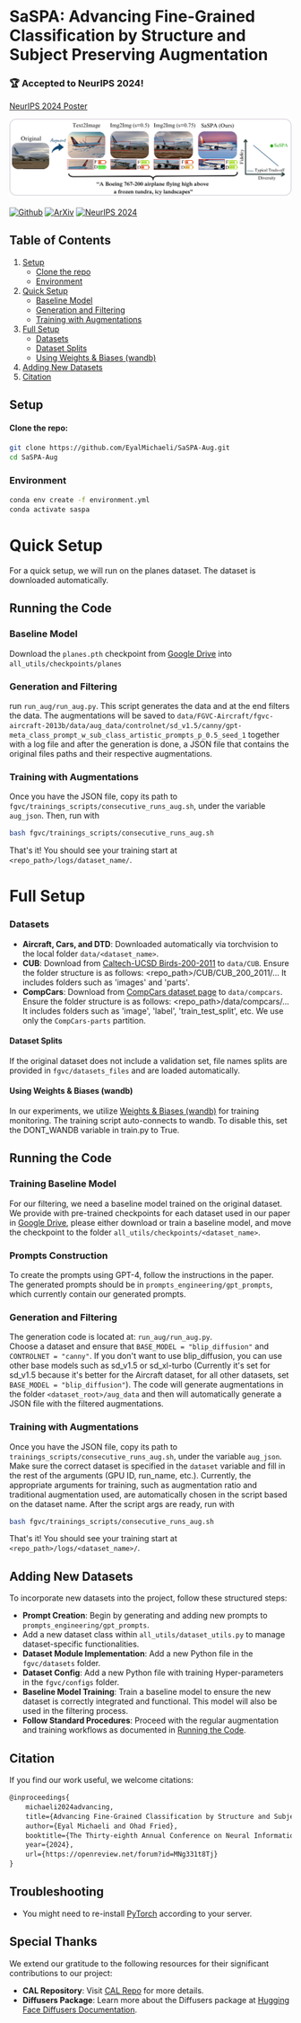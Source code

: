 # SaSPA: Advancing Fine-Grained Classification by Structure and Subject Preserving Augmentation

### 🏆 Accepted to NeurIPS 2024!  
[NeurIPS 2024 Poster](https://neurips.cc/virtual/2024/poster/95527)

![Teaser Image](docs/assets/teaser.png)


[![Github](https://img.shields.io/badge/Github%20webpage-222222.svg?style=for-the-badge&logo=github)](https://eyalmichaeli.github.io/SaSPA-Aug/)
[![ArXiv](https://img.shields.io/badge/ArXiv-B31B1B.svg?style=for-the-badge)](https://arxiv.org/abs/2406.14551)
[![NeurIPS 2024](https://img.shields.io/badge/NeurIPS%202024-%237845CC.svg?style=for-the-badge&logo=NeurIPS&logoColor=white)](https://neurips.cc/virtual/2024/poster/95527)


## Table of Contents
1. [Setup](#setup)
    - [Clone the repo](#clone-the-repo)
    - [Environment](#environment)
2. [Quick Setup](#quick-setup)
    - [Baseline Model](#baseline-model)
    - [Generation and Filtering](#generation-and-filtering)
    - [Training with Augmentations](#training-with-augmentations)
3. [Full Setup](#full-setup)
    - [Datasets](#datasets)
    - [Dataset Splits](#dataset-splits)
    - [Using Weights & Biases (wandb)](#using-weights--biases-wandb)
4. [Adding New Datasets](#adding-new-datasets)
5. [Citation](#citation)



## Setup

#### Clone the repo:
```bash
git clone https://github.com/EyalMichaeli/SaSPA-Aug.git
cd SaSPA-Aug
```


### Environment
```bash
conda env create -f environment.yml
conda activate saspa
```


# Quick Setup
For a quick setup, we will run on the planes dataset. The dataset is downloaded automatically.

## Running the Code
### Baseline Model
Download the `planes.pth` checkpoint from [Google Drive](https://drive.google.com/drive/folders/1Bios3Q4RsXcytsqd0e189C5yF9If06SD?usp=sharing) into `all_utils/checkpoints/planes`

### Generation and Filtering
run `run_aug/run_aug.py`. This script generates the data and at the end filters the data. The augmentations will be saved to `data/FGVC-Aircraft/fgvc-aircraft-2013b/data/aug_data/controlnet/sd_v1.5/canny/gpt-meta_class_prompt_w_sub_class_artistic_prompts_p_0.5_seed_1` together with a log file and after the generation is done, a JSON file that contains the original files paths and their respective augmentations.

### Training with Augmentations
Once you have the JSON file, copy its path to `fgvc/trainings_scripts/consecutive_runs_aug.sh`, under the variable `aug_json`. Then, run with 
```bash
bash fgvc/trainings_scripts/consecutive_runs_aug.sh
```

That's it!
You should see your training start at `<repo_path>/logs/dataset_name/`.  


# Full Setup

### Datasets

- **Aircraft, Cars, and DTD**: Downloaded automatically via torchvision to the local folder `data/<dataset_name>`.
- **CUB**: Download from [Caltech-UCSD Birds-200-2011](https://www.vision.caltech.edu/datasets/cub_200_2011/) to `data/CUB`. Ensure the folder structure is as follows: <repo_path>/CUB/CUB_200_2011/... It includes folders such as 'images' and 'parts'.
- **CompCars**: Download from [CompCars dataset page](https://mmlab.ie.cuhk.edu.hk/datasets/comp_cars/) to `data/compcars`. Ensure the folder structure is as follows: <repo_path>/data/compcars/... It includes folders such as 'image', 'label', 'train_test_split', etc. We use only the `CompCars-parts` partition.

#### Dataset Splits
If the original dataset does not include a validation set, file names splits are provided in `fgvc/datasets_files` and are loaded automatically.

#### Using Weights & Biases (wandb)
In our experiments, we utilize [Weights & Biases (wandb)](https://wandb.ai/site) for training monitoring. The training script auto-connects to wandb. To disable this, set the DONT_WANDB variable in train.py to True.

## Running the Code

### Training Baseline Model
For our filtering, we need a baseline model trained on the original dataset. We provide with pre-trained checkpoints for each dataset used in our paper in [Google Drive](https://drive.google.com/drive/folders/1Bios3Q4RsXcytsqd0e189C5yF9If06SD?usp=sharing), please either download or train a baseline model, and move the checkpoint to the folder `all_utils/checkpoints/<dataset_name>`.

### Prompts Construction
To create the prompts using GPT-4, follow the instructions in the paper.  
The generated prompts should be in `prompts_engineering/gpt_prompts`, which currently contain our generated prompts.  

### Generation and Filtering
The generation code is located at: `run_aug/run_aug.py`.  
Choose a dataset and ensure that `BASE_MODEL = "blip_diffusion"` and `CONTROLNET = "canny"`. If you don't want to use blip_diffusion, you can use other base models such as sd_v1.5 or sd_xl-turbo (Currently it's set for sd_v1.5 because it's better for the Aircraft dataset, for all other datasets, set `BASE_MODEL = "blip_diffusion"`).
The code will generate augmentations in the folder `<dataset_root>/aug_data` and then will automatically generate a JSON file with the filtered augmentations.  

### Training with Augmentations
Once you have the JSON file, copy its path to `trainings_scripts/consecutive_runs_aug.sh`, under the variable `aug_json`.   
Make sure the correct dataset is specified in the `dataset` variable and fill in the rest of the arguments (GPU ID, run_name, etc.). Currently, the appropriate arguments for training, such as augmentation ratio and traditional augmentation used, are automatically chosen in the script based on the dataset name.
After the script args are ready, run with 
```bash
bash fgvc/trainings_scripts/consecutive_runs_aug.sh
```

That's it!
You should see your training start at `<repo_path>/logs/<dataset_name>/`.  


## Adding New Datasets
To incorporate new datasets into the project, follow these structured steps:
- **Prompt Creation**: Begin by generating and adding new prompts to `prompts_engineering/gpt_prompts`.
- Add a new dataset class within `all_utils/dataset_utils.py` to manage dataset-specific functionalities.
- **Dataset Module Implementation**: Add a new Python file in the `fgvc/datasets` folder.
- **Dataset Config**: Add a new Python file with training Hyper-parameters in the `fgvc/configs` folder.
- **Baseline Model Training**: Train a baseline model to ensure the new dataset is correctly integrated and functional. This model will also be used in the filtering process.
- **Follow Standard Procedures**: Proceed with the regular augmentation and training workflows as documented in [Running the Code](#running-the-code).



## Citation
If you find our work useful, we welcome citations:
```markdown
@inproceedings{
    michaeli2024advancing,
    title={Advancing Fine-Grained Classification by Structure and Subject Preserving Augmentation},
    author={Eyal Michaeli and Ohad Fried},
    booktitle={The Thirty-eighth Annual Conference on Neural Information Processing Systems},
    year={2024},
    url={https://openreview.net/forum?id=MNg331t8Tj}
}
```

## Troubleshooting
 - You might need to re-install [PyTorch](https://pytorch.org/get-started/locally/) according to your server.


## Special Thanks
We extend our gratitude to the following resources for their significant contributions to our project:
- **CAL Repository**: Visit [CAL Repo](https://github.com/raoyongming/CAL) for more details.
- **Diffusers Package**: Learn more about the Diffusers package at [Hugging Face Diffusers Documentation](https://huggingface.co/docs/diffusers/en/index).


